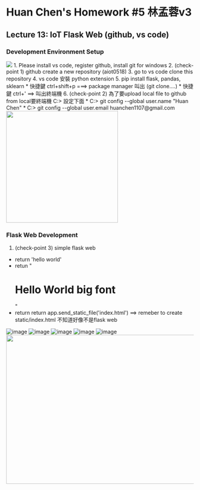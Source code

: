 # Huan Chen's Homework #5 林孟蓉v3

## Lecture 13: IoT Flask Web (github, vs code)
### Development Environment Setup
<img src="https://www.ronan.bzh/p/dynamic-charts-with-highcharts-sqlite-and-python/dynamic-charts-with-Highcharts-SQLite-Python_hu5e0addf2b3f28357bc3c2d644de75f1a_118894_1600x0_resize_linear_2.png">
1. Please install vs code, register github, install git for windows
2. (check-point 1) github create a new repository (aiot0518)
3. go to vs code clone this repository  
4. vs code 安裝 python extension 
5. pip install flask, pandas, sklearn 
  * 快捷鍵 ctrl+shift+p ===> package manager 叫出 (git clone....)
  * 快捷鍵 ctrl+' ==> 叫出終端機 
6. (check-point 2) 為了要upload local file to github from local要終端機 C:> 設定下面
   * C:> git config --global user.name "Huan Chen"
   * C:> git config --global user.email huanchen1107@gmail.com
 <img src="./step.jpg" height=300 />  

### Flask Web Development 

1. (check-point 3) simple flask web
 * return 'hello world'
 * retun "<h1>Hello World big font</h1>"
 * return return app.send_static_file('index.html')  ==> remeber to create static/index.html
 不知道好像不是flask web

![image](https://user-images.githubusercontent.com/105787653/170056850-50e7cb4a-38bb-422c-8171-7c20a64b6a56.png)
![image](https://user-images.githubusercontent.com/105787653/170057795-fb683b9b-3566-490f-a701-3021fbe1a3b6.png)
![image](https://user-images.githubusercontent.com/105787653/170060099-4c7c8f37-d9f1-4e68-85e4-65a8893d256a.png)
![image](https://user-images.githubusercontent.com/105787653/172052667-9e6b9033-6906-4c0c-b061-42e0d4d8fad3.png)
![image](https://user-images.githubusercontent.com/105787653/172052980-bf9272b1-f292-4ea1-8ce9-bad15bf31d4e.png)
<img src="https://blogger.googleusercontent.com/img/b/R29vZ2xl/AVvXsEi_l1mrYhFNWWRRU9X1XmEuNDS5oJKxm8-9Z9KRWsknkNVaHCiq3F5NpMh3Q2PsP4wI6srLty4teOUGKtZixKDwYPEPneD1h9CdQGrvp0Bt4Dc7SBDLOT_y6tS-dwmoNUAtgSy2UmNYWWzis42DKmdQnldSuTEgOUSEEh1zKweZqh3Al1fKiC_Tvofybg/s1280/2022-06-05%2021-25-53.gif" width="600" height="400" />





